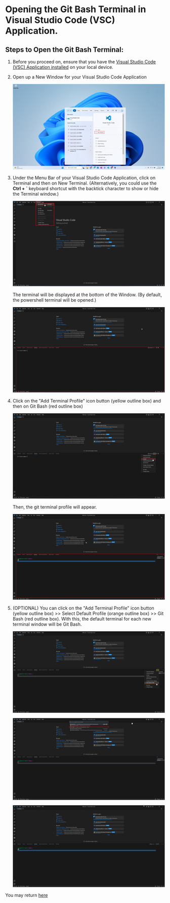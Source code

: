 # Opening the Git Bash Terminal in Visual Studio Code (VSC) Application.

## Steps to Open the Git Bash Terminal:

1. Before you proceed on, ensure that you have the [Visual Studio Code (VSC) Application installed](../1.%20Setting%20up%20the%20Pre-requisites/Download%20and%20Install%20Visual%20Studio%20Code.md) on your local device.

2. Open up a New Window for your Visual Studio Code Application

   ![open_new_vsc](../images/open_new_vsc_window.png)

3. Under the Menu Bar of your Visual Studio Code Application, click on Terminal and then on New Terminal. 
   (Alternatively, you could use the **Ctrl + `** keyboard shortcut with the backtick character to show or hide the Terminal window.)

   ![open_vsc_terminal](../images/open_terminal.png)

   The terminal will be displayed at the bottom of the Window. (By default, the powershell terminal will be opened.)

   ![opened_vsc_terminal](../images/opened_terminal.png)

4. Click on the "Add Terminal Profile" icon button (yellow outline box) and then on Git Bash (red outline box)

   ![add_git_terminal](../images/add_git_terminal.png)

   Then, the git terminal profile will appear.

   ![git_terminal](../images/git_terminal.png)

5. (OPTIONAL) You can click on the "Add Terminal Profile" icon button (yellow outline box) >> Select Default Profile (orange outline box) >> Git Bash (red outline box). With this, the default terminal for each new terminal window will be Git Bash.

   ![select_default_terminal_profile_btn](../images/select_default_terminal_profile_btn.png)

   ![select_default_terminal_profile](../images/select_default_terminal_profile.png)

   ![new_default_terminal_profile](../images/new_default_terminal_profile.png)

You may return [here](../../README.md#4-planning-for-the-trip---collaboration)